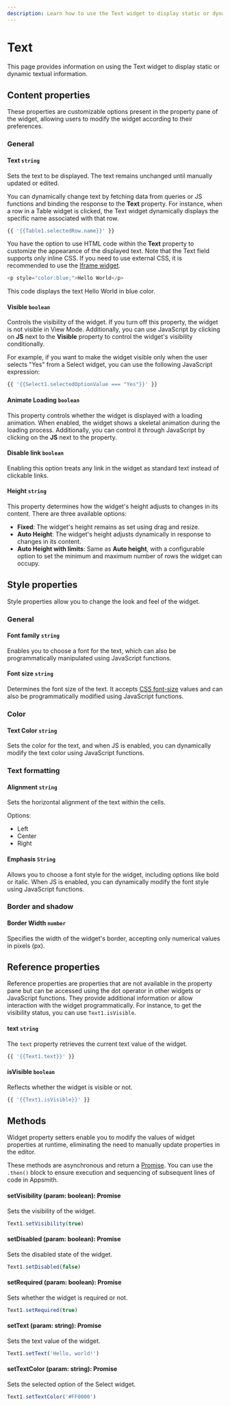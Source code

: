 ```yaml
---
description: Learn how to use the Text widget to display static or dynamic textual information
---
```

# Text

This page provides information on using the Text widget to display static or dynamic textual information.


<VideoEmbed host="youtube" videoId="-anmDHXDScQ" title="Use the Text widget to display data" caption="Use the Text widget to display data"/>

## Content properties

These properties are customizable options present in the property pane of the widget, allowing users to modify the widget according to their preferences.

### General

#### Text `string`


 

Sets the text to be displayed. The text remains unchanged until manually updated or edited. 

You can dynamically change text by fetching data from queries or JS functions and binding the response to the **Text** property. For instance, when a row in a Table widget is clicked, the Text widget dynamically displays the specific name associated with that row.



```js
{{ '{{Table1.selectedRow.name}}' }}
```

You have the option to use HTML code within the **Text** property to customize the appearance of the displayed text. Note that the Text field supports only inline CSS. If you need to use external CSS, it is recommended to use the [Iframe widget](/reference/widgets/iframe).



```js
<p style="color:blue;">Hello World</p>
```

This code displays the text Hello World in blue color.



#### Visible `boolean`

 

Controls the visibility of the widget. If you turn off this property, the widget is not visible in View Mode. Additionally, you can use JavaScript by clicking on **JS** next to the **Visible** property to control the widget's visibility conditionally.

For example, if you want to make the widget visible only when the user selects "Yes" from a Select widget, you can use the following JavaScript expression: 
```js
{{ '{{Select1.selectedOptionValue === "Yes"}}' }}
```



#### Animate Loading `boolean`


 

This property controls whether the widget is displayed with a loading animation. When enabled, the widget shows a skeletal animation during the loading process. Additionally, you can control it through JavaScript by clicking on the **JS** next to the property.



#### Disable link `boolean`


 

Enabling this option treats any link in the widget as standard text instead of clickable links.




#### Height `string`


 

This property determines how the widget's height adjusts to changes in its content. There are three available options:


* **Fixed**: The widget's height remains as set using drag and resize.
* **Auto Height**: The widget's height adjusts dynamically in response to changes in its content.
* **Auto Height with limits**: Same as **Auto height**, with a configurable option to set the minimum and maximum number of rows the widget can occupy.




## Style properties
Style properties allow you to change the look and feel of the widget.

### General

#### Font family `string`

 

Enables you to choose a font for the text, which can also be programmatically manipulated using JavaScript functions.



#### Font size `string`

 

Determines the font size of the text. It accepts [CSS font-size](https://developer.mozilla.org/en-US/docs/Web/CSS/font-size) values and can also be programmatically modified using JavaScript functions.



### Color

#### Text Color `string`

 

Sets the color for the text, and when JS is enabled, you can dynamically modify the text color using JavaScript functions.



### Text formatting


#### Alignment `string`

 

Sets the horizontal alignment of the text within the cells.

Options:
* Left
* Center
* Right



#### Emphasis `String`

 

Allows you to choose a font style for the widget, including options like bold or italic. When JS is enabled, you can dynamically modify the font style using JavaScript functions.




### Border and shadow

#### Border Width	 `number`

 

Specifies the width of the widget's border, accepting only numerical values in pixels (px).




## Reference properties

Reference properties are properties that are not available in the property pane but can be accessed using the dot operator in other widgets or JavaScript functions. They provide additional information or allow interaction with the widget programmatically. For instance, to get the visibility status, you can use `Text1.isVisible`.

#### text `string`

 

The `text` property retrieves the current text value of the widget.



```js
{{ '{{Text1.text}}' }}
```





#### isVisible `boolean`

 

Reflects whether the widget is visible or not.


```js
{{ '{{Text1.isVisible}}' }}
```




## Methods

Widget property setters enable you to modify the values of widget properties at runtime, eliminating the need to manually update properties in the editor.

These methods are asynchronous and return a [Promise](/writing-code-in-studio/using-js-promises.md). You can use the `.then()` block to ensure execution and sequencing of subsequent lines of code in Appsmith.


#### setVisibility (param: boolean): Promise

 

Sets the visibility of the widget.



```js
Text1.setVisibility(true)
```





#### setDisabled (param: boolean): Promise

 

Sets the disabled state of the widget.



```js
Text1.setDisabled(false)
```



#### setRequired (param: boolean): Promise

 

Sets whether the widget is required or not.



```js
Text1.setRequired(true)
```




#### setText (param: string): Promise

 

Sets the text value of the widget.



```js
Text1.setText('Hello, world!')
```




#### setTextColor (param: string): Promise

 

Sets the selected option of the Select widget.



```js
Text1.setTextColor('#FF0000')
```



